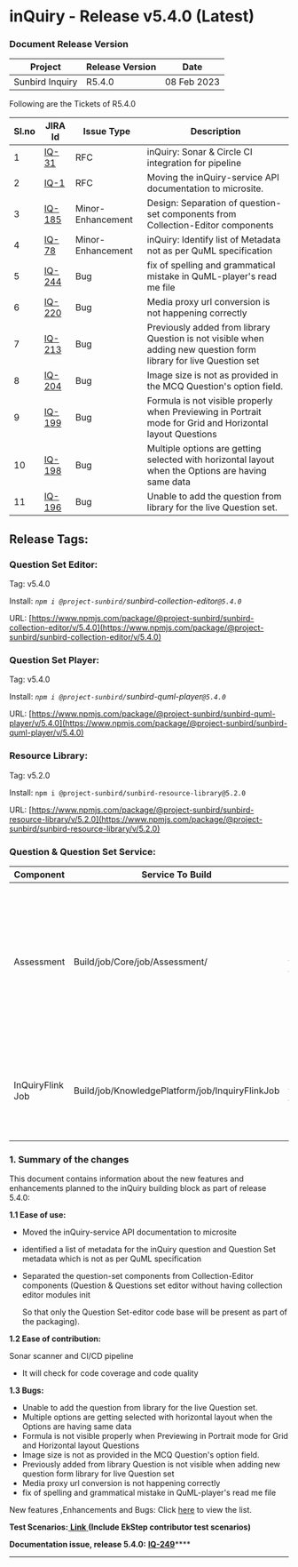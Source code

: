 # inQuiry - Release v5.4.0 (Latest)

### Document Release Version

| Project         | Release Version | Date        |
| --------------- | --------------- | ----------- |
| Sunbird Inquiry | R5.4.0          | 08 Feb 2023 |

Following are the Tickets of R5.4.0

| Sl.no | JIRA Id                                                       | Issue Type        | Description                                                                                                       |
| ----- | ------------------------------------------------------------- | ----------------- | ----------------------------------------------------------------------------------------------------------------- |
| 1     | [IQ-31](https://project-sunbird.atlassian.net/browse/IQ-31)   | RFC               | inQuiry: Sonar & Circle CI integration for pipeline                                                               |
| 2     | [IQ-1](https://project-sunbird.atlassian.net/browse/IQ-1)     | RFC               | Moving the inQuiry-service API documentation to microsite.                                                        |
| 3     | [IQ-185](https://project-sunbird.atlassian.net/browse/IQ-185) | Minor-Enhancement | Design: Separation of question-set components from Collection-Editor components                                   |
| 4     | [IQ-78](https://project-sunbird.atlassian.net/browse/IQ-78)   | Minor-Enhancement | inQuiry: Identify list of Metadata not as per QuML specification                                                  |
| 5     | [IQ-244](https://project-sunbird.atlassian.net/browse/IQ-244) | Bug               | fix of spelling and grammatical mistake in QuML-player's read me file                                             |
| 6     | [IQ-220](https://project-sunbird.atlassian.net/browse/IQ-220) | Bug               | Media proxy url conversion is not happening correctly                                                             |
| 7     | [IQ-213](https://project-sunbird.atlassian.net/browse/IQ-213) | Bug               | Previously added from library Question is not visible when adding new question form library for live Question set |
| 8     | [IQ-204](https://project-sunbird.atlassian.net/browse/IQ-204) | Bug               | Image size is not as provided in the MCQ Question's option field.                                                 |
| 9     | [IQ-199](https://project-sunbird.atlassian.net/browse/IQ-199) | Bug               | Formula is not visible properly when Previewing in Portrait mode for Grid and Horizontal layout Questions         |
| 10    | [IQ-198](https://project-sunbird.atlassian.net/browse/IQ-198) | Bug               | Multiple options are getting selected with horizontal layout when the Options are having same data                |
| 11    | [IQ-196](https://project-sunbird.atlassian.net/browse/IQ-196) | Bug               | Unable to add the question from library for the live Question set.                                                |

## Release Tags:

### Question Set **Editor**:

Tag: v5.4.0

Install: _`npm i @project-sunbird/`sunbird-collection-editor`@5.4.0`_

URL: [https://www.npmjs.com/package/@project-sunbird/sunbird-collection-editor/v/5.4.0](https://www.npmjs.com/package/@project-sunbird/sunbird-collection-editor/v/5.4.0)

### Question Set Player:

Tag: v5.4.0

Install: _`npm i @project-sunbird/`sunbird-quml-player`@5.4.0`_

URL: [https://www.npmjs.com/package/@project-sunbird/sunbird-quml-player/v/5.4.0](https://www.npmjs.com/package/@project-sunbird/sunbird-quml-player/v/5.4.0)

### Resource Library:&#x20;

Tag: v5.2.0

Install: `npm i @project-sunbird/sunbird-resource-library@5.2.0`

URL: [https://www.npmjs.com/package/@project-sunbird/sunbird-resource-library/v/5.2.0](https://www.npmjs.com/package/@project-sunbird/sunbird-resource-library/v/5.2.0)

### Question & Question Set Service:

| Component        | Service To Build                                | Build Tag                                                                                            | Service To Deploy                                         | Deploy Tag                                                                                                      | Comment                                                                                                                                                      |
| ---------------- | ----------------------------------------------- | ---------------------------------------------------------------------------------------------------- | --------------------------------------------------------- | --------------------------------------------------------------------------------------------------------------- | ------------------------------------------------------------------------------------------------------------------------------------------------------------ |
| Assessment       | Build/job/Core/job/Assessment/                  | [Release-5.4.0\_RC1](https://github.com/Sunbird-inQuiry/inquiry-api-service/tree/release-5.4.0\_RC1) | Deploy/job/dev/job/Kubernetes/job/Assessment/             | [release-5.2.0-inquiry\_RC1](https://github.com/project-sunbird/sunbird-devops/tree/release-5.2.0-inquiry\_RC1) | Deploy Tag is given for reference only. Please do not use directly for deployment. For Detailed Configuration Details, Please refer to Configuration Section |
| InQuiryFlink Job | Build/job/KnowledgePlatform/job/InquiryFlinkJob | [Release-5.2.0\_RC3](https://github.com/Sunbird-inQuiry/data-pipeline/tree/release-5.2.0\_RC3)       | Deploy/job/dev/job/KnowledgePlatform/job/InquiryFlinkJob/ | [Release-5.2.0\_RC3](https://github.com/Sunbird-inQuiry/data-pipeline/tree/release-5.2.0\_RC3)                  | <p>Please deploy below jobs:<br><code>async-questionset-publish</code><br><code>questionset-republish</code></p>                                             |

### **1. Summary of the changes**

This document contains information about the new features and enhancements planned to the inQuiry building block as part of release 5.4.0:

**1.1 Ease of use:**&#x20;

* Moved the inQuiry-service API documentation to microsite
* identified a list of metadata for the inQuiry question and Question Set metadata which is not as per QuML specification
*   Separated the question-set components from Collection-Editor components (Question & Questions set editor without having collection editor modules init&#x20;

    So that only the Question Set-editor code base will be present as part of the packaging).

**1.2 Ease of contribution:**

&#x20;   Sonar scanner and CI/CD pipeline

* It will check for code coverage and code quality

**1.3 Bugs:**

* Unable to add the question from library for the live Question set.
* Multiple options are getting selected with horizontal layout when the Options are having same data
* Formula is not visible properly when Previewing in Portrait mode for Grid and Horizontal layout Questions
* Image size is not as provided in the MCQ Question's option field.
* Previously added from library Question is not visible when adding new question form library for live Question set
* Media proxy url conversion is not happening correctly
* fix of spelling and grammatical mistake in QuML-player's read me file

New features ,Enhancements and Bugs: Click [here](https://project-sunbird.atlassian.net/issues/?filter=12704) to view the list.&#x20;

**Test Scenarios:**[ **Link** ](https://project-sunbird.atlassian.net/wiki/spaces/SunbirdinQuiry/pages/3270672405/inQuiry+Release+R.5.4.0+Test+Scenarios)**(Include EkStep contributor test scenarios)**

**Documentation issue, release 5.4.0:** [**IQ-249**](https://project-sunbird.atlassian.net/browse/IQ-249)****

****
